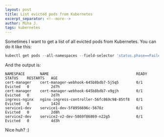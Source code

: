 ```yaml
---
layout: post
title: List evicted pods from Kubernetes
excerpt_separator: <!--more-->
author: Miha J.
tags: kubernetes
---
```


Sometimes I want to get a list of all evicted pods from Kubernetes. You can do it like this:

```powershell
kubectl get pods --all-namespaces --field-selector 'status.phase==Failed'
```

And the output is:

```
NAMESPACE       NAME                                        READY   STATUS    RESTARTS   AGE
cert-manager    cert-manager-webhook-645b8bdb7-5j5q5        0/1     Evicted   0          2d7h
cert-manager    cert-manager-webhook-645b8bdb7-x9gjh        0/1     Evicted   0          2d7h
ingress-nginx   nginx-ingress-controller-56fc869c98-85tf8   0/1     Evicted   0          142d
service1-dev    service1-dev-5f8956696c-5678z               0/1     Evicted   0          2d8h
service2-dev    service2-v2-dev-5869f86869-n22g5            0/1     Evicted   0          4d3h
```

Nice huh? :)